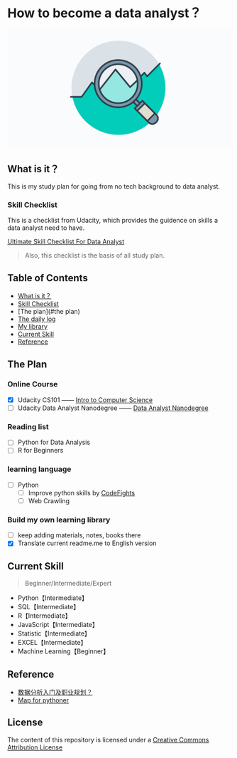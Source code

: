 # How to become a data analyst？
![Become a data analyst!](extras/Data-Analyst.png)

## What is it？
This is my study plan for going from no tech background to data analyst.

### Skill Checklist
This is a checklist from Udacity, which provides the guidence on skills a data analyst need to have.

[Ultimate Skill Checklist For Data Analyst](skillchecklist.md)

> Also, this checklist is the basis of all study plan.

## Table of Contents
- [What is it？](#what-is-it)
- [Skill Checklist](skill-checklist.md)
- [The plan](#the plan)
- [The daily log](dailylog.md)
- [My library](https://github.com/clarkyu2016/Become-a-Data-Analyst/tree/master/library)
- [Current Skill](#current-skill)
- [Reference](#reference)



## The Plan

### Online Course
  - [x] Udacity CS101 —— [Intro to Computer Science](https://www.udacity.com/course/intro-to-computer-science--cs101)
  - [ ] Udacity Data Analyst Nanodegree —— [Data Analyst Nanodegree](https://www.udacity.com/course/data-analyst-nanodegree--nd002)

### Reading list
  - [ ] Python for Data Analysis
  - [ ] R for Beginners

### learning language
  - [ ] Python
    - [ ] Improve python skills by [CodeFights](https://codefights.com/)
    - [ ] Web Crawling

### Build my own learning library
  - [ ] keep adding materials, notes, books there
  - [x] Translate current readme.me to English version

## Current Skill
> Beginner/Intermediate/Expert

- Python【Intermediate】
- SQL【Intermediate】
- R【Intermediate】
- JavaScript【Intermediate】
- Statistic【Intermediate】
- EXCEL【Intermediate】
- Machine Learning【Beginner】


## Reference

- [数据分析入门及职业规划？](https://www.zhihu.com/question/28945531)
- [Map for pythoner](https://github.com/hhstore/v2coder/tree/master/Pythoner)


## License

The content of this repository is licensed under a
[Creative Commons Attribution License](http://creativecommons.org/licenses/by/3.0/us/)
